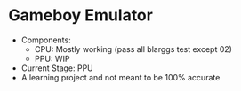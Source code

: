 # Gameboy Emulator
 - Components: 
    - CPU: Mostly working (pass all blarggs test except 02)
    - PPU: WIP
 - Current Stage: PPU
 - A learning project and not meant to be 100% accurate
